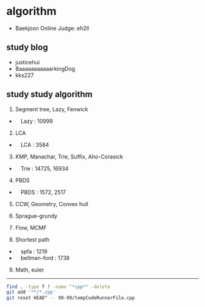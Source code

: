 # algorithm

- Baekjoon Online Judge: eh2ll

## study blog

- justicehui
- BaaaaaaaaaaarkingDog
- kks227

## study study algorithm

1. Segment tree, Lazy, Fenwick
- &emsp;Lazy : 10999

2. LCA
- &emsp;LCA : 3584

3. KMP, Manachar, Trie, Suffix, Aho-Corasick
- &emsp;Trie : 14725, 16934

4. PBDS
- &emsp;PBDS : 1572, 2517

5. CCW, Geometry, Convex hull

6. Sprague–grundy

7. Flow, MCMF

8. Shortest path
- &emsp;spfa : 1219
- &emsp;bellman-ford : 1738

9. Math, euler

- - -

```bash
find . -type f ! -name "*cpp*" -delete
git add '**/*.cpp'
git reset HEAD^ -- 90-99/tempCodeRunnerFile.cpp

```